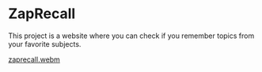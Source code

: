 # ZapRecall

This project is a website where you can check if you remember topics from your favorite subjects.

[zaprecall.webm](https://user-images.githubusercontent.com/106849571/194599569-5f42d6b5-7695-47ee-9fdf-8a8a4b1dcbfe.webm)
